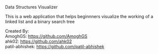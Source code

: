 Data Structures Visualizer

This is a web application that helps beginnners visualize the working of a linked list and a binary search tree

Created By:<br>
AmoghGS: https://github.com/AmoghGS<br>
ahk02: https://github.com/ahk02<br>
patil-abhishek: https://github.com/patil-abhishek
